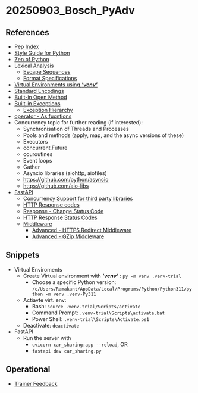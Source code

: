 # 20250903_Bosch_PyAdv

## References
* [Pep Index](https://peps.python.org/#)
* [Style Guide for Python](https://peps.python.org/pep-0008/)
* [Zen of Python](https://peps.python.org/pep-0020/)
* [Lexical Analysis](https://docs.python.org/3.11/reference/lexical_analysis.html#lexical-analysis)
    * [Escape Sequences](https://docs.python.org/3.11/reference/lexical_analysis.html#escape-sequences)
    * [Format Specifications](https://docs.python.org/3.11/library/string.html#format-specification-mini-language)
* [Virtual Environments using __*'venv'*__ ](https://docs.python.org/3/library/venv.html#module-venv)
* [Standard Encodings](https://docs.python.org/3/library/codecs.html)
* [Built-in Open Method](https://docs.python.org/3/library/functions.html#open)
* [Built-in Exceptions](https://docs.python.org/3/library/exceptions.html)
    * [Exception Hierarchy](https://docs.python.org/3/library/exceptions.html#exception-hierarchy)
* [operator - As fucntions](https://docs.python.org/3/library/operator.html#module-operator)
* Concurrency topic for further reading (if interested):
    * Synchronisation of Threads and Processes
    * Pools and methods (apply, map, and the async versions of these)
    * Executors
    * concurrent.Future
    * couroutines
    * Event loops
    * Gather
    * Asyncio libraries (aiohttp, aiofiles) 
    * https://github.com/python/asyncio
    * https://github.com/aio-libs
* [FastAPI](https://fastapi.tiangolo.com/)
    * [Concurrency Support for third party libraries](https://fastapi.tiangolo.com/async/?h=third+party+librari#in-a-hurry)
    * [HTTP Response codes](https://developer.mozilla.org/en-US/docs/Web/HTTP/Reference/Status)
    * [Response - Change Status Code](https://fastapi.tiangolo.com/advanced/response-change-status-code/#use-a-response-parameter)
    * [HTTP Response Status Codes](https://developer.mozilla.org/en-US/docs/Web/HTTP/Status)
    * [Middleware](https://fastapi.tiangolo.com/tutorial/middleware/)
        * [Advanced - HTTPS Redirect Middleware](https://fastapi.tiangolo.com/advanced/middleware/#httpsredirectmiddleware)
        * [Advanced - GZip Middleware](https://fastapi.tiangolo.com/advanced/middleware/#gzipmiddleware)


## Snippets
* Virtual Enviroments
    * Create Virtual environment with __*'venv'*__ : `py -m venv .venv-trial`
        * Choose a specific Python version: `/c/Users/Ramakant/AppData/Local/Programs/Python/Python311/python -m venv .venv-Py311`
    * Actiavte virt. env:
        * Bash: `source .venv-trial/Scripts/activate`
        * Command Prompt: `.venv-trial\Scripts\activate.bat`
        * Power Shell: `.venv-trial\Scripts\Activate.ps1`
    * Deactivate: `deactivate`
* FastAPI
    * Run the server with 
        * `uvicorn car_sharing:app --reload`, OR
        * `fastapi dev car_sharing.py`

## Operational
* [Trainer Feedback](https://forms.gle/BfGFANkbAN9tSUZg9)

